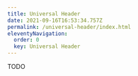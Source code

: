 ```yaml
---
title: Universal Header
date: 2021-09-16T16:53:34.757Z
permalink: /universal-header/index.html
eleventyNavigation:
  order: 0
  key: Universal Header
---
```


TODO
